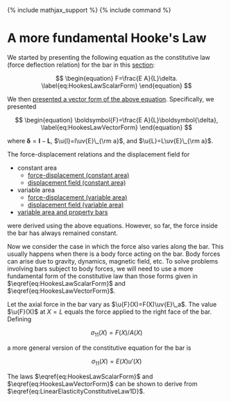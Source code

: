 {% include mathjax_support %}
{% include command %}

# A more fundamental Hooke's Law

We started by presenting the following equation as the constitutive law (force deflection relation) for the bar in this [section](./Bars.md): 

$$
\begin{equation}
F=\frac{E A}{L}\delta.
\label{eq:HookesLawScalarForm}
\end{equation}
$$


We then [presented a vector form of the above equation](./VectorFormHookesLaw.md). Specifically, we presented

$$
\begin{equation}
\boldsymbol{F}=\frac{E A}{L}\boldsymbol{\delta},
\label{eq:HookesLawVectorForm}
\end{equation}
$$


where $\boldsymbol{\delta}=\boldsymbol{l}-\boldsymbol{L}$, $\u{l}=l\uv{E}\_{\rm a}$, and $\u{L}=L\uv{E}\_{\rm a}$.

The force-displacement relations and the displacement field for
* constant area 
    * [force-displacement (constant area) ](./Bars.md) 
    * [displacement field (constant area)](./Bars3.md)
* variable area 
    * [force-displacement (variable area)](./Bars4.md) 
    * [displacement field (variable area)](./Bars5.md)
* [variable area and property bars](./Bars6.md) 

were derived using the above equations. However, so far, the force inside the bar has always remained constant. 
 
Now we consider the case in which the force also varies along the bar. This usually happens when there is a body force acting on the bar. Body forces can arise due to gravity, dynamics, magnetic field, etc. To solve problems involving bars subject to  body forces, we will need to use a more fundamental form of the constitutive law than those forms given in $\eqref{eq:HookesLawScalarForm}$ and $\eqref{eq:HookesLawVectorForm}$. 


Let the axial force in the bar vary as $\u{F}(X)=F(X)\uv{E}\_a$. The value $\u{F}(X)$ at $X=L$ equals the force applied to the right face of the bar.  Defining 

$$
\begin{equation}
\sigma_{11}(X)=F(X)/A(X)
\label{eq:Stress1DDef}
\end{equation}
$$

a more general version of the constitutive equation for the bar is

$$
\begin{equation}
\sigma_{11}(X)=E(X) u'(X)
\label{eq:LinearElasticityConstitutiveLaw1D}
\end{equation}
$$

The laws $\eqref{eq:HookesLawScalarForm}$ and $\eqref{eq:HookesLawVectorForm}$ can be shown to derive from $\eqref{eq:LinearElasticityConstitutiveLaw1D}$.



